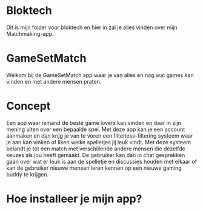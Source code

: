 # Bloktech
Dit is mijn folder voor bloktech en hier in zal je alles vinden over mijn Matchmaking-app.


# GameSetMatch 

Welkom bij de GameSetMatch app waar je van alles en nog wat games kan vinden en met andere mensen praten.

# Concept
Een app waar iemand de beste game lovers kan vinden en daar in zijn mening uiten over een bepaalde spel. Met deze app kan je een account aanmaken en dan krijg je van te voren een filterless-filtering systeem waar je aan kan vinken of liken welke spelletjes jij leuk vindt. Met deze systeem belandt je tot een match met verschillende andere mensen die dezelfde keuzes als jou heeft gemaakt. De gebruiker kan dan in chat gesprekken gaan over wat er leuk is aan de spelletje en discussies houden met elkaar of kan de gebruiker nieuwe mensen leren kennen op een nieuwe gaming buddy te krijgen.

# Hoe installeer je mijn app?
